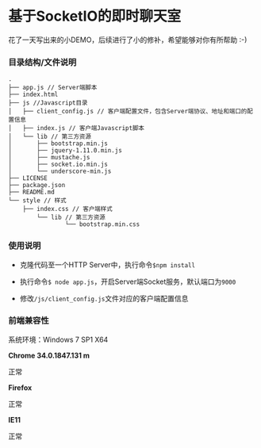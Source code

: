 基于SocketIO的即时聊天室
================

花了一天写出来的小DEMO，后续进行了小的修补，希望能够对你有所帮助 :-)

### 目录结构/文件说明

```
.
├── app.js // Server端脚本
├── index.html
├── js //Javascript目录
│   ├── client_config.js // 客户端配置文件，包含Server端协议、地址和端口的配置信息
│   ├── index.js // 客户端Javascript脚本
│   └── lib // 第三方资源
│       ├── bootstrap.min.js
│       ├── jquery-1.11.0.min.js
│       ├── mustache.js
│       ├── socket.io.min.js
│       └── underscore-min.js
├── LICENSE
├── package.json
├── README.md
└── style // 样式
    ├── index.css // 客户端样式
        └── lib // 第三方资源
                └── bootstrap.min.css
```

### 使用说明

- 克隆代码至一个HTTP Server中，执行命令`$npm install`

- 执行命令`$ node app.js`，开启Server端Socket服务，默认端口为`9000`

- 修改`/js/client_config.js`文件对应的客户端配置信息

### 前端兼容性

系统环境：Windows 7 SP1 X64

**Chrome 34.0.1847.131 m**

正常

**Firefox**

正常

**IE11**

正常
